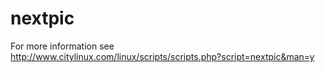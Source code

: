 # nextpic
For more information see http://www.citylinux.com/linux/scripts/scripts.php?script=nextpic&man=y

